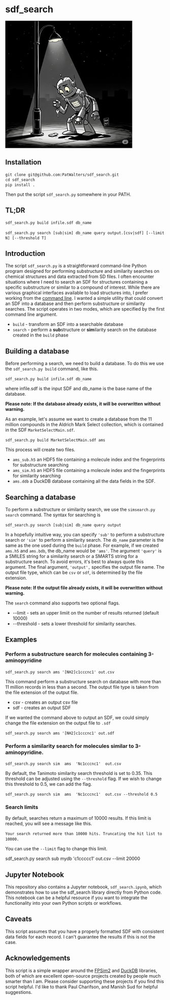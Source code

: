 # sdf_search

<img src="https://raw.githubusercontent.com/PatWalters/sdf_search/refs/heads/main/robot_with_keys.png" width="400" alt="a robot looking for its keys under a lamp post"/>      

## Installation

```
git clone git@github.com:PatWalters/sdf_search.git  
cd sdf_search  
pip install .
```

Then put the script `sdf_search.py` somewhere in your PATH.

## TL;DR

```
sdf_search.py build infile.sdf db_name

sdf_search.py search [sub|sim] db_name query output.[csv|sdf] [--limit N] [--threshold T]
```

## Introduction

The script `sdf_search.py` is a straightforward command-line Python program designed for performing substructure and
similarity searches on chemical structures and data extracted from SD files. I often encounter situations where I need
to search an SDF for structures containing a specific substructure or similar to a compound of interest. While there are
various graphical interfaces available to load structures into, I prefer working from
the [command line](https://www.amazon.com/Beginning-Was-Command-Line-ebook/dp/B0011GA08E/). I wanted a simple utility
that could convert an SDF into a database and then perform substructure or similarity searches. The script operates in
two modes, which are specified by the first command line argument.

- `build` - transform an SDF into a searchable database
- `search` - perform a **sub**structure or **sim**ilarity search on the database created in the `build` phase

## Building a database

Before performing a search, we need to build a database. To do this we use the `sdf_search.py build` command, like this.

`sdf_search.py build infile.sdf db_name`

where infile.sdf is the input SDF and db_name is the base name of the database.

**Please note: If the database already exists, it will be overwritten without warning.**

As an example, let's assume we want to create a database from the 11 million compounds in the Aldrich Mark Select
collection, which is contained in the SDF `MarketSelectMain.sdf`.

`sdf_search.py build MarketSelectMain.sdf ams`

This process will create two files.

- `ams_sub.h5`  an HDF5 file containing a molecule index and the fingerprints for substructure searching
- `ams_sim.h5`  an HDF5 file containing a molecule index and the fingerprints for similarity searching
- `ams.ddb`  a DuckDB database containing all the data fields in the SDF.

## Searching a database

To perform a substructure or similarity search, we use the `simsearch.py search` command. The syntax for searching is

`sdf_search.py search [sub|sim] db_name query output`

In a hopefully intuitive way, you can specify `'sub'` to perform a substructure search or `'sim'` to perform a
similarity search. The `db_name` parameter is the same as the one used during the `build` phase. For example, if we
created `ams.h5` and `ams.bdb`, the db_name would be `'ams'`. The argument `'query'` is a SMILES string for a similarity
search or a SMARTS string for a substructure search. To avoid errors, it's best to always quote this argument. The final
argument, `'output',` specifies the output file name. The output file type, which can be `csv` or `sdf`, is determined
by the file extension.

**Please note: If the output file already exists, it will be overwritten without warning.**

The `search` command also supports two optional flags.

- --limit - sets an upper limiit on the number of results returned (default 10000\)
- --threshold - sets a lower threshold for similarity searches.

## Examples

### Perform a substructure search for molecules containing 3-aminopyridine

`sdf_search.py search ams '[NH2]c1cccnc1' out.csv`

This command perform a substructure search on database with more than 11 million records in less than a second. The
output file type is taken from the file extension of the output file.

- csv - creates an output csv file
- sdf - creates an output SDF

If we wanted the command above to output an SDF, we could simply change the file extension on the output file to `.sdf`

`sdf_search.py search ams '[NH2]c1cccnc1' out.sdf`

### Perform a similarity search for molecules similar to 3-aminopyridine.

`sdf_search.py search sim  ams  'Nc1cccnc1'  out.csv`

By default, the Tanimoto similarity search threshold is set to 0.35. This threshold can be adjusted using the
`--threshold` flag. If we wish to change this threshold to 0.5, we can add the flag.

`sdf_search.py search sim  ams  'Nc1cccnc1'  out.csv --threshold 0.5`

### Search limits

By default, searches return a maximum of 10000 results. If this limit is reached, you will see a message like this.

`Your search returned more than 10000 hits. Truncating the hit list to 10000.`

You can use the `--limit` flag to change this limit.

sdf_search.py search sub mydb  'c1ccccc1' out.csv --limit 20000

## Jupyter Notebook

This repository also contains a Jupyter notebook, `sdf_search.ipynb`, which demonstrates how to use the sdf_search
library directly from Python code. This notebook can be a helpful resource if you want to integrate the functionality
into your own Python scripts or workflows.

## Caveats

This script assumes that you have a properly formatted SDF with consistent data fields for each record. I can't
guarantee the results if this is not the case.

## Acknowledgements

This script is a simple wrapper around the [FPSim2](https://github.com/chembl/FPSim2) and [DuckDB](https://duckdb.org/)
libraries, both of which are excellent open-source projects created by people much smarter than I am. Please consider
supporting these projects if you find this script helpful.  I'd like to thank Paul Charifson, and Manish Sud for helpful
suggestions.
